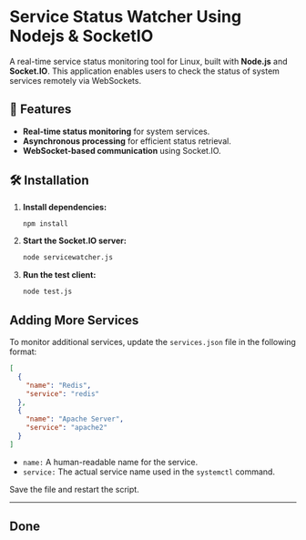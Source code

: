 # Service Status Watcher Using Nodejs & SocketIO

A real-time service status monitoring tool for Linux, built with **Node.js** and **Socket.IO**. This application enables users to check the status of system services remotely via WebSockets.

## 🚀 Features

- **Real-time status monitoring** for system services.
- **Asynchronous processing** for efficient status retrieval.
- **WebSocket-based communication** using Socket.IO.

## 🛠️ Installation

1. **Install dependencies:**
   ```sh
   npm install
   ```
2. **Start the Socket.IO server:**
   ```sh
   node servicewatcher.js
   ```
3. **Run the test client:**
   ```sh
   node test.js
   ```

## Adding More Services

To monitor additional services, update the `services.json` file in the following format:

```json
[
  {
    "name": "Redis",
    "service": "redis"
  },
  {
    "name": "Apache Server",
    "service": "apache2"
  }
]
```

- `name:` A human-readable name for the service.
- `service:` The actual service name used in the `systemctl` command.

Save the file and restart the script.

---

## Done
